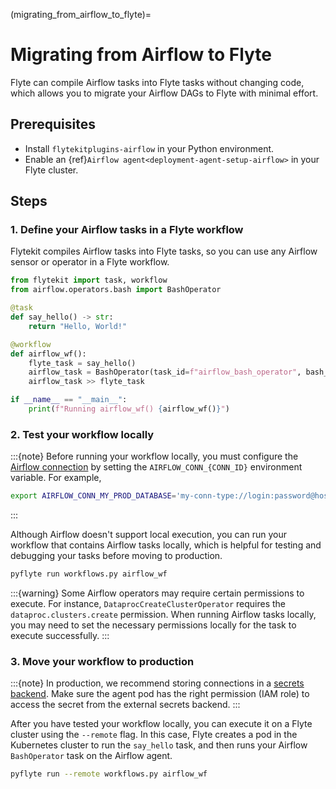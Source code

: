 (migrating_from_airflow_to_flyte)=

# Migrating from Airflow to Flyte

Flyte can compile Airflow tasks into Flyte tasks without changing code, which allows you 
to migrate your Airflow DAGs to Flyte with minimal effort.

## Prerequisites

- Install `flytekitplugins-airflow` in your Python environment.
- Enable an {ref}`Airflow agent<deployment-agent-setup-airflow>` in your Flyte cluster.

## Steps

### 1. Define your Airflow tasks in a Flyte workflow

Flytekit compiles Airflow tasks into Flyte tasks, so you can use
any Airflow sensor or operator in a Flyte workflow.


```python
from flytekit import task, workflow
from airflow.operators.bash import BashOperator

@task
def say_hello() -> str:
    return "Hello, World!"

@workflow
def airflow_wf():
    flyte_task = say_hello()
    airflow_task = BashOperator(task_id=f"airflow_bash_operator", bash_command="echo hello")
    airflow_task >> flyte_task

if __name__ == "__main__":
    print(f"Running airflow_wf() {airflow_wf()}")
```

### 2. Test your workflow locally

:::{note}
Before running your workflow locally, you must configure the [Airflow connection](https://airflow.apache.org/docs/apache-airflow/stable/howto/connection.html) by setting the `AIRFLOW_CONN_{CONN_ID}` environment variable.
For example,
```bash
export AIRFLOW_CONN_MY_PROD_DATABASE='my-conn-type://login:password@host:port/schema?param1=val1&param2=val2'
```
:::

Although Airflow doesn't support local execution, you can run your workflow that contains Airflow tasks locally, which is helpful for testing and debugging your tasks before moving to production.

```bash
pyflyte run workflows.py airflow_wf
```

:::{warning}
Some Airflow operators may require certain permissions to execute. For instance, `DataprocCreateClusterOperator` requires the `dataproc.clusters.create` permission. 
When running Airflow tasks locally, you may need to set the necessary permissions locally for the task to execute successfully.
:::

### 3. Move your workflow to production

:::{note}
In production, we recommend storing connections in a [secrets backend](https://airflow.apache.org/docs/apache-airflow/stable/security/secrets/secrets-backend/index.html).
Make sure the agent pod has the right permission (IAM role) to access the secret from the external secrets backend.
:::

After you have tested your workflow locally, you can execute it on a Flyte cluster using the `--remote` flag.
In this case, Flyte creates a pod in the Kubernetes cluster to run the `say_hello` task, and then runs
your Airflow `BashOperator` task on the Airflow agent.

```bash
pyflyte run --remote workflows.py airflow_wf
```
